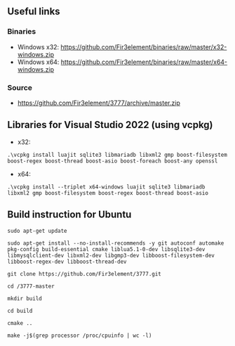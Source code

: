 ## Useful links
### Binaries
- Windows x32: https://github.com/Fir3element/binaries/raw/master/x32-windows.zip
- Windows x64: https://github.com/Fir3element/binaries/raw/master/x64-windows.zip

### Source
- https://github.com/Fir3element/3777/archive/master.zip

## Libraries for Visual Studio 2022 (using vcpkg)

- x32:
```
.\vcpkg install luajit sqlite3 libmariadb libxml2 gmp boost-filesystem boost-regex boost-thread boost-asio boost-foreach boost-any openssl
```

- x64:
```
.\vcpkg install --triplet x64-windows luajit sqlite3 libmariadb libxml2 gmp boost-filesystem boost-regex boost-thread boost-asio
```

## Build instruction for Ubuntu

```
sudo apt-get update
```

```
sudo apt-get install --no-install-recommends -y git autoconf automake pkg-config build-essential cmake liblua5.1-0-dev libsqlite3-dev libmysqlclient-dev libxml2-dev libgmp3-dev libboost-filesystem-dev libboost-regex-dev libboost-thread-dev
```

```
git clone https://github.com/Fir3element/3777.git
```

```
cd /3777-master
```

```
mkdir build
```

```
cd build
```

```
cmake ..
```

```
make -j$(grep processor /proc/cpuinfo | wc -l)
```

